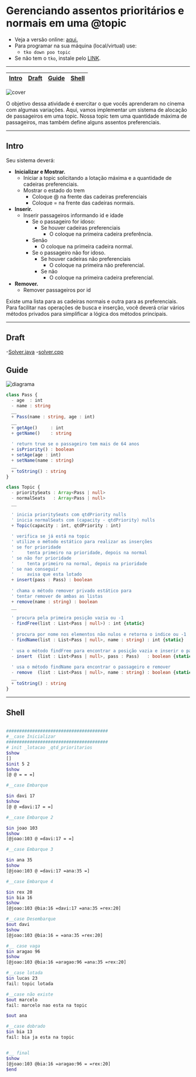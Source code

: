 # Gerenciando assentos prioritários e normais em uma @topic

- Veja a versão online: [aqui.](https://github.com/qxcodepoo/arcade/blob/master/base/topic/Readme.md)
- Para programar na sua máquina (local/virtual) use:
  - `tko down poo topic`
- Se não tem o `tko`, instale pelo [LINK](https://github.com/senapk/tko).

---

<!-- toch -->
[Intro](#intro) | [Draft](#draft) | [Guide](#guide) | [Shell](#shell)
-- | -- | -- | --
<!-- toch -->

![cover](https://raw.githubusercontent.com/qxcodepoo/arcade/master/base/topic/cover.jpg)

O objetivo dessa atividade é exercitar o que vocês aprenderam no cinema com algumas variações. Aqui, vamos implementar um sistema de alocação de passageiros em uma topic. Nossa topic tem uma quantidade máxima de passageiros, mas também define alguns assentos preferenciais.

***

## Intro

Seu sistema deverá:

- **Inicializar e Mostrar.**
  - Iniciar a topic solicitando a lotação máxima e a quantidade de cadeiras preferenciais.
  - Mostrar o estado do trem
    - Coloque @ na frente das cadeiras preferenciais
    - Coloque = na frente das cadeiras normais.
- **Inserir.**
  - Inserir passageiros informando id e idade
    - Se o passageiro for idoso:
      - Se houver cadeiras preferenciais
        - O coloque na primeira cadeira preferência.
    - Senão
      - O coloque na primeira cadeira normal.
    - Se o passageiro não for idoso.
      - Se houver cadeiras não preferenciais
        - O coloque na primeira não preferencial.
      - Se não
        - O coloque na primeira cadeira preferencial.
- **Remover.**
  - Remover passageiros por id

Existe uma lista para as cadeiras normais e outra para as preferenciais. Para facilitar nas operações de busca e inserção, você deverá criar vários métodos privados para simplificar a lógica dos métodos principais.

***

## Draft

-[Solver.java](https://github.com/qxcodepoo/arcade/blob/master/base/topic/.cache/draft.java)
-[solver.cpp](https://github.com/qxcodepoo/arcade/blob/master/base/topic/.cache/draft.cpp)

## Guide

![diagrama](https://raw.githubusercontent.com/qxcodepoo/arcade/master/base/topic/diagrama.png)

<!-- load diagrama.puml fenced=ts:filter -->

```ts
class Pass {
  - age  : int
  - name : string
  __
  + Pass(name : string, age : int)
  __
  + getAge()     : int
  + getName()    : string
  
  ' return true se o passageiro tem mais de 64 anos
  + isPriority() : boolean
  + setAge(age : int)
  + setName(name : string)
  __
  + toString() : string
}

class Topic {
  - prioritySeats : Array<Pass | null>
  - normalSeats   : Array<Pass | null>
  __
  
  ' inicia prioritySeats com qtdPriority nulls
  ' inicia normalSeats com (capacity - qtdPriority) nulls
  + Topic(capacity : int, qtdPriority : int)
  
  ' verifica se já está na topic
  ' utilize o método estático para realizar as inserções
  ' se for prioridade 
  '     tenta primeiro na prioridade, depois na normal
  ' se não for prioridade
  '     tenta primeiro na normal, depois na prioridade
  ' se nao conseguir
  '     avisa que esta lotado
  + insert(pass : Pass) : boolean
  
  ' chama o método remover privado estático para 
  ' tentar remover de ambas as listas
  + remove(name : string) : boolean
  __
  
  ' procura pela primeira posição vazia ou -1
  - findFree(list : List<Pass | null>) : int {static}
  
  ' procura por nome nos elementos não nulos e retorna o indice ou -1 
  - findName(list : List<Pass | null>, name : string) : int {static}
  
  ' usa o método findFree para encontrar a posição vazia e inserir o passageiro
  - insert  (list : List<Pass | null>, pass : Pass)   : boolean {static}
  
  ' usa o método findName para encontrar o passageiro e remover
  - remove  (list : List<Pass | null>, name : string) : boolean {static}
  __
  + toString() : string
}
```

<!-- load -->

***

## Shell

```bash

#######################################
#__case Inicializar
#######################################
# init _lotacao _qtd_prioritarios
$show
[]
$init 5 2
$show
[@ @ = = =]

#__case Embarque

$in davi 17
$show
[@ @ =davi:17 = =]

#__case Embarque 2

$in joao 103
$show
[@joao:103 @ =davi:17 = =]

#__case Embarque 3

$in ana 35
$show
[@joao:103 @ =davi:17 =ana:35 =]

#__case Embarque 4

$in rex 20
$in bia 16
$show
[@joao:103 @bia:16 =davi:17 =ana:35 =rex:20]

#__case Desembarque
$out davi
$show
[@joao:103 @bia:16 = =ana:35 =rex:20]

#__ case vaga
$in aragao 96
$show
[@joao:103 @bia:16 =aragao:96 =ana:35 =rex:20]

#__case lotada
$in lucas 23
fail: topic lotada

#__case não existe
$out marcelo
fail: marcelo nao esta na topic

$out ana

#__case dobrado
$in bia 13
fail: bia ja esta na topic


#__ final
$show
[@joao:103 @bia:16 =aragao:96 = =rex:20]
$end
```
